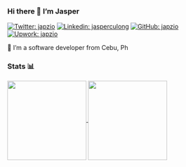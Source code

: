 ### Hi there 👋 I’m Jasper

[![Twitter: japzio](https://img.shields.io/twitter/follow/japzio?style=social)](https://twitter.com/japzio)
[![Linkedin: jasperculong](https://img.shields.io/badge/-jasperculong-blue?style=flat-square&logo=Linkedin&logoColor=white&link=https://www.linkedin.com/in/jasperculong/)](https://www.linkedin.com/in/jasperculong/)
[![GitHub: japzio](https://img.shields.io/github/followers/japzio?label=follow&style=social)](https://github.com/japzio)
[![Upwork: japzio](https://img.shields.io/static/v1?label=up&message=work&color=green)](https://www.upwork.com/freelancers/~01e9814c90add9bbab?viewMode=1)

👀 I’m a software developer from Cebu, Ph

### Stats :bar_chart: 
<a href="https://github.com/japzio">
  <img align="center" height="180em" src="https://github-readme-stats.vercel.app/api?username=japzio&show_icons=true&theme=github_dark&include_all_commits=true&count_private=true&hide_rank=true"/>
</a>
<a href="https://github.com/japzio">
  <img align="center" height="180em" src="https://github-readme-stats-snowy-mu.vercel.app/api/top-langs/?username=japzio&layout=compact&langs_count=8&theme=github_dark&hide=liquid&exclude_repo=PyCheckiO&include_private=true&include_forks=true"/>
</a>

<!--
**japzio/japzio** is a ✨ _special_ ✨ repository because its `README.md` (this file) appears on your GitHub profile.

Here are some ideas to get you started:

- 🔭 I’m currently working on ...
- 🌱 I’m currently learning ...
- 👯 I’m looking to collaborate on ...
- 🤔 I’m looking for help with ...
- 💬 Ask me about ...
- 📫 How to reach me: ...
- 😄 Pronouns: ...
- ⚡ Fun fact: ...
-->
